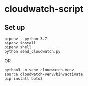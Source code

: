 # cloudwatch-script

## Set up

```
pipenv --python 3.7
pipenv install
pipenv shell
python send_cloudwatch.py
```

OR 
```
python3 -m venv cloudwatch-venv
source cloudwatch-venv/bin/activate
pip install boto3
```

